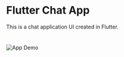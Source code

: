 # Flutter Chat App

This is a chat application UI created in Flutter.

#
![App Demo](./chat-app-demo.gif)
